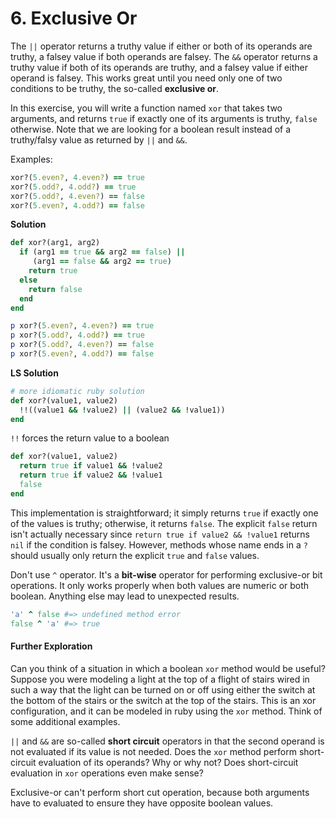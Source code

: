 # 6. Exclusive Or

The `||` operator returns a truthy value if either or both of its operands are truthy, a falsey value if both operands are falsey. The `&&` operator returns a truthy value if both of its operands are truthy, and a falsey value if either operand is falsey. This works great until you  need only one of two conditions to be truthy, the so-called **exclusive or**.

In this exercise, you will write a function named `xor` that takes two arguments, and returns `true` if exactly one of its arguments is truthy, `false` otherwise. Note that we are looking for a boolean result instead of a truthy/falsy value as returned by  `||` and `&&`.

Examples:

```ruby
xor?(5.even?, 4.even?) == true
xor?(5.odd?, 4.odd?) == true
xor?(5.odd?, 4.even?) == false
xor?(5.even?, 4.odd?) == false
```

**Solution**

```ruby
def xor?(arg1, arg2)
  if (arg1 == true && arg2 == false) || 
     (arg1 == false && arg2 == true)
    return true
  else
    return false
  end
end

p xor?(5.even?, 4.even?) == true
p xor?(5.odd?, 4.odd?) == true
p xor?(5.odd?, 4.even?) == false
p xor?(5.even?, 4.odd?) == false
```

**LS Solution**

```ruby
# more idiomatic ruby solution
def xor?(value1, value2)
  !!((value1 && !value2) || (value2 && !value1))
end
```

`!!` forces the return value to a boolean

```ruby
def xor?(value1, value2)
  return true if value1 && !value2
  return true if value2 && !value1
  false
end
```

This implementation is straightforward; it simply returns `true` if exactly one of the values is truthy; otherwise, it returns `false`. The explicit `false` return isn't actually necessary since `return true if value2 && !value1`  returns `nil` if the condition is falsey. However, methods whose name ends in a `?` should usually only return the explicit `true` and `false` values.

Don't use `^` operator. It's a **bit-wise** operator for performing exclusive-or bit operations. It only works properly when both values are numeric or both boolean. Anything else may lead to unexpected results.

```ruby
'a' ^ false #=> undefined method error
false ^ 'a' #=> true
```

#### Further Exploration

Can you think of a situation in which a boolean `xor`  method would be useful? Suppose you were modeling a light at the top of a flight of stairs wired in such a way that the light can be turned on or off using either the switch at the bottom of the stairs or the switch  at the top of the stairs. This is an xor configuration, and it can be  modeled in ruby using the `xor` method. Think of some additional examples.

`||` and `&&` are so-called **short circuit** operators in that the second operand is not evaluated if its value is not needed. Does the `xor` method perform short-circuit evaluation of its operands?  Why or why not? Does short-circuit evaluation in `xor` operations even make sense?



Exclusive-or can't perform short cut operation, because both arguments have to evaluated to ensure they have opposite boolean values.
